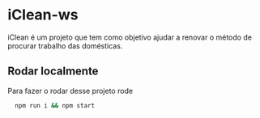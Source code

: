 # iClean-ws

iClean é um projeto que tem como objetivo ajudar a renovar o método de procurar trabalho das 
domésticas.


## Rodar localmente

Para fazer o rodar desse projeto rode

```bash
  npm run i && npm start
```


